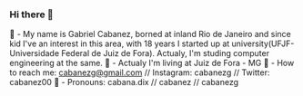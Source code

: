 ### Hi there 👋

:walking: - My name is Gabriel Cabanez, borned at inland Rio de Janeiro and since kid I've an interest in this area, with 18 years I started up at university(UFJF-Universidade Federal de Juiz de Fora). Actualy, I'm studing computer engineering at the same.
:house_with_garden: - Actualy I'm living at Juiz de Fora - MG
:e-mail: - How to reach me: cabanezg@gmail.com // Instagram: cabanezg // Twitter: cabanez00
:newspaper: - Pronouns: cabana.dix // cabanez // cabanezg


